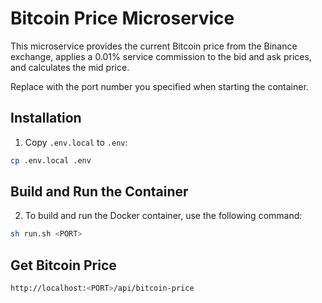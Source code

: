 # Bitcoin Price Microservice

This microservice provides the current Bitcoin price from the Binance exchange, applies a 0.01% service commission to the bid and ask prices, and calculates the mid price.

Replace <PORT> with the port number you specified when starting the container.

## Installation

1. Copy `.env.local` to `.env`:

```bash
cp .env.local .env
```

## Build and Run the Container

2. To build and run the Docker container, use the following command:

```bash
sh run.sh <PORT>
```

## Get Bitcoin Price

```bash
http://localhost:<PORT>/api/bitcoin-price
```

